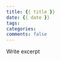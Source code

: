 ```yaml
---
title: {{ title }}
date: {{ date }}
tags: 
categories:
comments: false
---
```

Write excerpt 
<!-- more -->